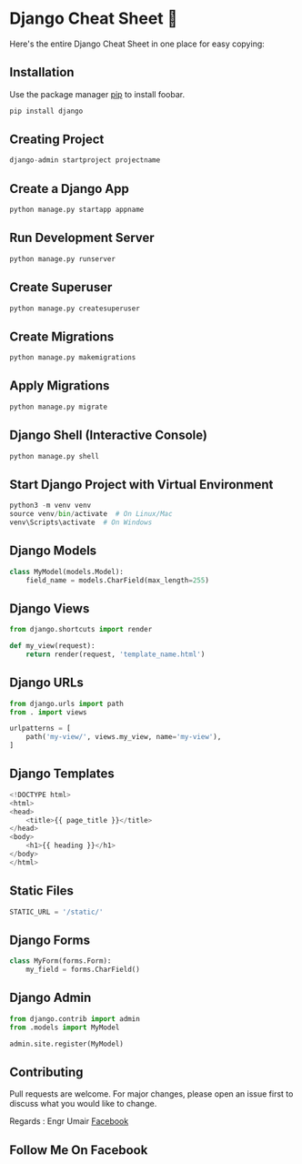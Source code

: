 # Django Cheat Sheet 🚀

Here's the entire Django Cheat Sheet in one place for easy copying:

## Installation

Use the package manager [pip](https://pip.pypa.io/en/stable/) to install foobar.

```bash
pip install django
```

## Creating Project

```python
django-admin startproject projectname
```
## Create a Django App

```python
python manage.py startapp appname
```

## Run Development Server

```python
python manage.py runserver
```

## Create Superuser

```python
python manage.py createsuperuser
```

## Create Migrations

```python
python manage.py makemigrations
```
## Apply Migrations

```python
python manage.py migrate
```
## Django Shell (Interactive Console)
```python
python manage.py shell
```
## Start Django Project with Virtual Environment

```python
python3 -m venv venv
source venv/bin/activate  # On Linux/Mac
venv\Scripts\activate  # On Windows
```
## Django Models

```python
class MyModel(models.Model):
    field_name = models.CharField(max_length=255)

```
## Django Views

```python
from django.shortcuts import render

def my_view(request):
    return render(request, 'template_name.html')

```
## Django URLs

```python
from django.urls import path
from . import views

urlpatterns = [
    path('my-view/', views.my_view, name='my-view'),
]

```
## Django Templates

```python
<!DOCTYPE html>
<html>
<head>
    <title>{{ page_title }}</title>
</head>
<body>
    <h1>{{ heading }}</h1>
</body>
</html>

```
## Static Files

```python
STATIC_URL = '/static/'
```

## Django Forms

```python
class MyForm(forms.Form):
    my_field = forms.CharField()

```
## Django Admin

```python
from django.contrib import admin
from .models import MyModel

admin.site.register(MyModel)

```

## Contributing

Pull requests are welcome. For major changes, please open an issue first
to discuss what you would like to change.

Regards : Engr Umair [Facebook](https://www.facebook.com/umair.choudhary.9494/)
## Follow Me On Facebook
